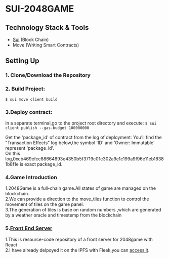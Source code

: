 # SUI-2048GAME

## Technology Stack & Tools

- [Sui](https://sui.io/) (Block Chain)
- Move (Writing Smart Contracts)

## Setting Up

### 1. Clone/Download the Repository

### 2. Build Project:

`$ sui move client build`

### 3.Deploy contract:

In a separate terminal,go to the project root directory and execute:
`$ sui client publish --gas-budget 100000000`

Get the 'package_id' of contract from the log of deployment:
You'll find the "Transaction Effects" log below,the symbol 'ID' and 'Owner: Immutable' represent 'package_id'.  
On this log,0xcb469efcc88664893e4350b5f3719c01e302a9c1c199a9f96e11eb18381b8f1e is exact package_id.

### 4.Game Introduction

1.2048Game is a full-chain game.All states of game are managed on the blockchain.  
2.We can provide a direction to the move_tiles function to control the movement of tiles on the game panel.  
3.The generation of tiles is base on random numbers ,which are generated by a weather oracle and timestemp from the blockchain

### 5.[Front End Server](https://github.com/phanker/game2048_frontend)

1.This is resource-code repository of a front server for 2048game with React  
2.I have already delpoyed it on the IPFS with Fleek,you can [access it](https://black-disk-7038.on.fleek.co/).
